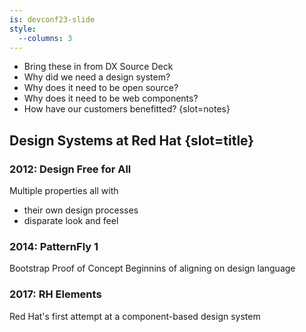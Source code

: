 ```yaml
---
is: devconf23-slide
style:
  --columns: 3
---
```

- Bring these in from DX Source Deck
- Why did we need a design system?
- Why does it need to be open source?
- Why does it need to be web components?
- How have our customers benefitted?
{slot=notes}

## Design Systems at Red Hat {slot=title}

<div>

  ### 2012: Design Free for All
  Multiple properties all with
  - their own design processes
  - disparate look and feel

</div> <div>

  ### 2014: PatternFly 1
  Bootstrap Proof of Concept
  Beginnins of aligning on design language

</div> <div>

  ### 2017: RH Elements
  Red Hat's first attempt at a component-based design system

</div>

